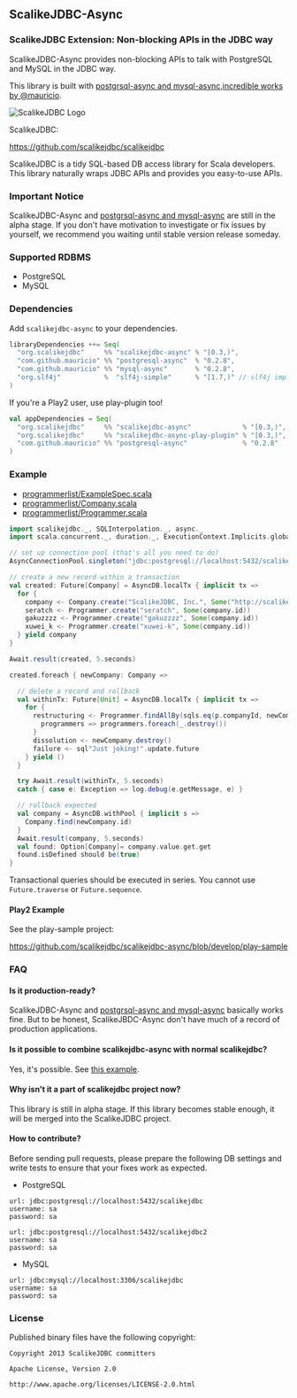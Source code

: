 ## ScalikeJDBC-Async

### ScalikeJDBC Extension: Non-blocking APIs in the JDBC way

ScalikeJDBC-Async provides non-blocking APIs to talk with PostgreSQL and MySQL in the JDBC way. 

This library is built with [postgrsql-async and mysql-async,incredible works by @mauricio](https://github.com/mauricio/postgresql-async).

![ScalikeJDBC Logo](http://scalikejdbc.org/img/logo.png)

ScalikeJDBC:

https://github.com/scalikejdbc/scalikejdbc

ScalikeJDBC is a tidy SQL-based DB access library for Scala developers. This library naturally wraps JDBC APIs and provides you easy-to-use APIs.


### Important Notice

ScalikeJDBC-Async and [postgrsql-async and mysql-async](https://github.com/mauricio/postgresql-async) are still in the alpha stage. If you don't have motivation to investigate or fix issues by yourself, we recommend you waiting until stable version release someday.

### Supported RDBMS

- PostgreSQL
- MySQL

### Dependencies

Add `scalikejdbc-async` to your dependencies.

```scala
libraryDependencies ++= Seq(
  "org.scalikejdbc"     %% "scalikejdbc-async" % "[0.3,)",
  "com.github.mauricio" %% "postgresql-async"  % "0.2.8",
  "com.github.mauricio" %% "mysql-async"       % "0.2.8",
  "org.slf4j"           %  "slf4j-simple"      % "[1.7,)" // slf4j implementation
)
```

If you're a Play2 user, use play-plugin too!

```scala
val appDependencies = Seq(
  "org.scalikejdbc"     %% "scalikejdbc-async"             % "[0.3,)",
  "org.scalikejdbc"     %% "scalikejdbc-async-play-plugin" % "[0.3,)",
  "com.github.mauricio" %% "postgresql-async"              % "0.2.8"
)
```

### Example

- [programmerlist/ExampleSpec.scala](https://github.com/scalikejdbc/scalikejdbc-async/blob/develop/core/src/test/scala/programmerlist/ExampleSpec.scala)
- [programmerlist/Company.scala](https://github.com/scalikejdbc/scalikejdbc-async/blob/develop/core/src/test/scala/programmerlist/Company.scala)
- [programmerlist/Programmer.scala](https://github.com/scalikejdbc/scalikejdbc-async/blob/develop/core/src/test/scala/programmerlist/Programmer.scala)

```scala
import scalikejdbc._, SQLInterpolation._, async._
import scala.concurrent._, duration._, ExecutionContext.Implicits.global

// set up connection pool (that's all you need to do)
AsyncConnectionPool.singleton("jdbc:postgresql://localhost:5432/scalikejdbc", "sa", "sa")

// create a new record within a transaction
val created: Future[Company] = AsyncDB.localTx { implicit tx =>
  for {
    company <- Company.create("ScalikeJDBC, Inc.", Some("http://scalikejdbc.org/"))
    seratch <- Programmer.create("seratch", Some(company.id))
    gakuzzzz <- Programmer.create("gakuzzzz", Some(company.id))
    xuwei_k <- Programmer.create("xuwei-k", Some(company.id))
  } yield company
}

Await.result(created, 5.seconds)

created.foreach { newCompany: Company =>

  // delete a record and rollback
  val withinTx: Future[Unit] = AsyncDB.localTx { implicit tx =>
    for {
      restructuring <- Programmer.findAllBy(sqls.eq(p.companyId, newCompany.id)).map { 
        programmers => programmers.foreach(_.destroy()) 
      }
      dissolution <- newCompany.destroy()
      failure <- sql"Just joking!".update.future
    } yield ()
  }

  try Await.result(withinTx, 5.seconds)
  catch { case e: Exception => log.debug(e.getMessage, e) }

  // rollback expected
  val company = AsyncDB.withPool { implicit s =>
    Company.find(newCompany.id)
  }
  Await.result(company, 5.seconds)
  val found: Option[Company]= company.value.get.get
  found.isDefined should be(true)
}
```

Transactional queries should be executed in series. You cannot use `Future.traverse` or `Future.sequence`.

#### Play2 Example

See the play-sample project:

https://github.com/scalikejdbc/scalikejdbc-async/blob/develop/play-sample

### FAQ

#### Is it production-ready?

ScalikeJDBC-Async and [postgrsql-async and mysql-async](https://github.com/mauricio/postgresql-async) basically works fine. But to be honest, ScalikeJBDC-Async don't have much of a record of production applications.

#### Is it possible to combine scalikejdbc-async with normal scalikejdbc?

Yes, it's possible. See [this example](https://github.com/scalikejdbc/scalikejdbc-async/blob/develop/core/src/test/scala/sample/PostgreSQLSampleSpec.scala).

#### Why isn't it a part of scalikejdbc project now?

This library is still in alpha stage. If this library becomes stable enough, it will be merged into the ScalikeJDBC project.

#### How to contribute?

Before sending pull requests, please prepare the following DB settings and write tests to ensure that your fixes work as expected. 

- PostgreSQL

```
url: jdbc:postgresql://localhost:5432/scalikejdbc
username: sa
password: sa
```

```
url: jdbc:postgresql://localhost:5432/scalikejdbc2
username: sa
password: sa
```

- MySQL

```
url: jdbc:mysql://localhost:3306/scalikejdbc
username: sa
password: sa
```

### License

Published binary files have the following copyright:

```
Copyright 2013 ScalikeJDBC committers

Apache License, Version 2.0

http://www.apache.org/licenses/LICENSE-2.0.html
```


